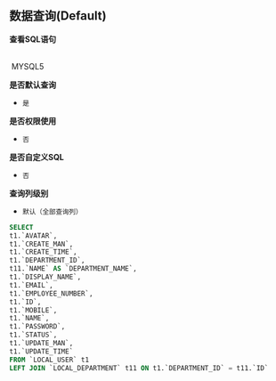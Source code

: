 ## 数据查询(Default) <!-- {docsify-ignore-all} -->



<p class="panel-title"><b>查看SQL语句</b></p>
<br>

<el-row>
&nbsp;<el-tag @click="MYSQL5 = true">MYSQL5</el-tag>
</el-row>

<br>
<p class="panel-title"><b>是否默认查询</b></p>

* `是`

<p class="panel-title"><b>是否权限使用</b></p>

* `否`

<p class="panel-title"><b>是否自定义SQL</b></p>

* `否`

<p class="panel-title"><b>查询列级别</b></p>

* `默认（全部查询列）`






<el-dialog v-model="MYSQL5" title="MYSQL5">

```sql
SELECT
t1.`AVATAR`,
t1.`CREATE_MAN`,
t1.`CREATE_TIME`,
t1.`DEPARTMENT_ID`,
t11.`NAME` AS `DEPARTMENT_NAME`,
t1.`DISPLAY_NAME`,
t1.`EMAIL`,
t1.`EMPLOYEE_NUMBER`,
t1.`ID`,
t1.`MOBILE`,
t1.`NAME`,
t1.`PASSWORD`,
t1.`STATUS`,
t1.`UPDATE_MAN`,
t1.`UPDATE_TIME`
FROM `LOCAL_USER` t1 
LEFT JOIN `LOCAL_DEPARTMENT` t11 ON t1.`DEPARTMENT_ID` = t11.`ID` 


```

</el-dialog>

<script>
 const { createApp } = Vue
  createApp({
    data() {
      return {
                MYSQL5 : false
        
      }
    },
    methods: {
    }
  }).use(ElementPlus).mount('#app')
</script>